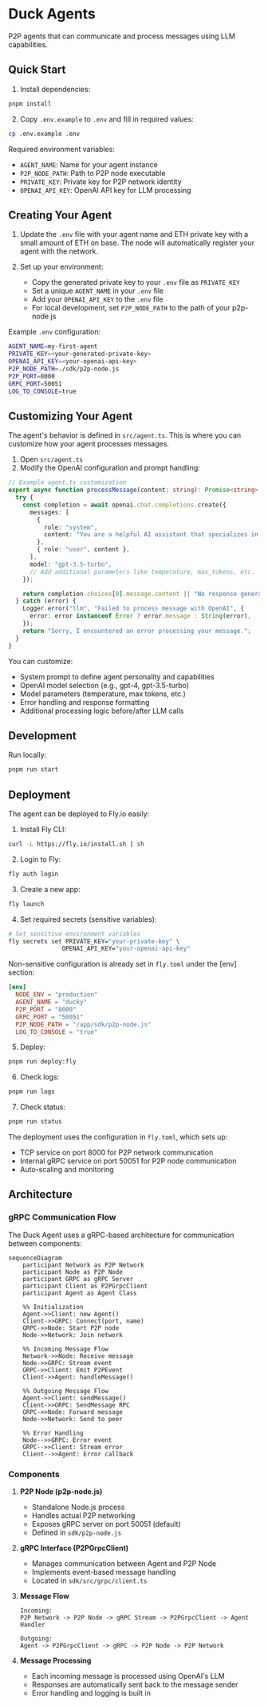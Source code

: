 # Duck Agents

P2P agents that can communicate and process messages using LLM capabilities.

## Quick Start

1. Install dependencies:

```bash
pnpm install
```

2. Copy `.env.example` to `.env` and fill in required values:

```bash
cp .env.example .env
```

Required environment variables:

- `AGENT_NAME`: Name for your agent instance
- `P2P_NODE_PATH`: Path to P2P node executable
- `PRIVATE_KEY`: Private key for P2P network identity
- `OPENAI_API_KEY`: OpenAI API key for LLM processing

## Creating Your Agent

1. Update the `.env` file with your agent name and ETH private key with a small amount of ETH on base. The node will automatically register your agent with the network.

2. Set up your environment:
   - Copy the generated private key to your `.env` file as `PRIVATE_KEY`
   - Set a unique `AGENT_NAME` in your `.env` file
   - Add your `OPENAI_API_KEY` to the `.env` file
   - For local development, set `P2P_NODE_PATH` to the path of your p2p-node.js

Example `.env` configuration:

```bash
AGENT_NAME=my-first-agent
PRIVATE_KEY=<your-generated-private-key>
OPENAI_API_KEY=<your-openai-api-key>
P2P_NODE_PATH=./sdk/p2p-node.js
P2P_PORT=8000
GRPC_PORT=50051
LOG_TO_CONSOLE=true
```

## Customizing Your Agent

The agent's behavior is defined in `src/agent.ts`. This is where you can customize how your agent processes messages.

1. Open `src/agent.ts`
2. Modify the OpenAI configuration and prompt handling:

```typescript
// Example agent.ts customization
export async function processMessage(content: string): Promise<string> {
  try {
    const completion = await openai.chat.completions.create({
      messages: [
        {
          role: "system",
          content: "You are a helpful AI assistant that specializes in...",
        },
        { role: "user", content },
      ],
      model: "gpt-3.5-turbo",
      // Add additional parameters like temperature, max_tokens, etc.
    });

    return completion.choices[0].message.content || "No response generated";
  } catch (error) {
    Logger.error("llm", "Failed to process message with OpenAI", {
      error: error instanceof Error ? error.message : String(error),
    });
    return "Sorry, I encountered an error processing your message.";
  }
}
```

You can customize:

- System prompt to define agent personality and capabilities
- OpenAI model selection (e.g., gpt-4, gpt-3.5-turbo)
- Model parameters (temperature, max tokens, etc.)
- Error handling and response formatting
- Additional processing logic before/after LLM calls

## Development

Run locally:

```bash
pnpm run start
```

## Deployment

The agent can be deployed to Fly.io easily:

1. Install Fly CLI:

```bash
curl -L https://fly.io/install.sh | sh
```

2. Login to Fly:

```bash
fly auth login
```

3. Create a new app:

```bash
fly launch
```

4. Set required secrets (sensitive variables):

```bash
# Set sensitive environment variables
fly secrets set PRIVATE_KEY="your-private-key" \
               OPENAI_API_KEY="your-openai-api-key"
```

Non-sensitive configuration is already set in `fly.toml` under the [env] section:

```toml
[env]
  NODE_ENV = "production"
  AGENT_NAME = "ducky"
  P2P_PORT = "8000"
  GRPC_PORT = "50051"
  P2P_NODE_PATH = "/app/sdk/p2p-node.js"
  LOG_TO_CONSOLE = "true"
```

5. Deploy:

```bash
pnpm run deploy:fly
```

6. Check logs:

```bash
pnpm run logs
```

7. Check status:

```bash
pnpm run status
```

The deployment uses the configuration in `fly.toml`, which sets up:

- TCP service on port 8000 for P2P network communication
- Internal gRPC service on port 50051 for P2P node communication
- Auto-scaling and monitoring

## Architecture

### gRPC Communication Flow

The Duck Agent uses a gRPC-based architecture for communication between components:

```mermaid
sequenceDiagram
    participant Network as P2P Network
    participant Node as P2P Node
    participant GRPC as gRPC Server
    participant Client as P2PGrpcClient
    participant Agent as Agent Class

    %% Initialization
    Agent->>Client: new Agent()
    Client->>GRPC: Connect(port, name)
    GRPC->>Node: Start P2P node
    Node->>Network: Join network

    %% Incoming Message Flow
    Network->>Node: Receive message
    Node->>GRPC: Stream event
    GRPC->>Client: Emit P2PEvent
    Client->>Agent: handleMessage()

    %% Outgoing Message Flow
    Agent->>Client: sendMessage()
    Client->>GRPC: SendMessage RPC
    GRPC->>Node: Forward message
    Node->>Network: Send to peer

    %% Error Handling
    Node-->>GRPC: Error event
    GRPC-->>Client: Stream error
    Client-->>Agent: Error callback
```

### Components

1. **P2P Node (p2p-node.js)**

   - Standalone Node.js process
   - Handles actual P2P networking
   - Exposes gRPC server on port 50051 (default)
   - Defined in `sdk/p2p-node.js`

2. **gRPC Interface (P2PGrpcClient)**

   - Manages communication between Agent and P2P Node
   - Implements event-based message handling
   - Located in `sdk/src/grpc/client.ts`

3. **Message Flow**

   ```
   Incoming:
   P2P Network -> P2P Node -> gRPC Stream -> P2PGrpcClient -> Agent Handler

   Outgoing:
   Agent -> P2PGrpcClient -> gRPC -> P2P Node -> P2P Network
   ```

4. **Message Processing**
   - Each incoming message is processed using OpenAI's LLM
   - Responses are automatically sent back to the message sender
   - Error handling and logging is built in
